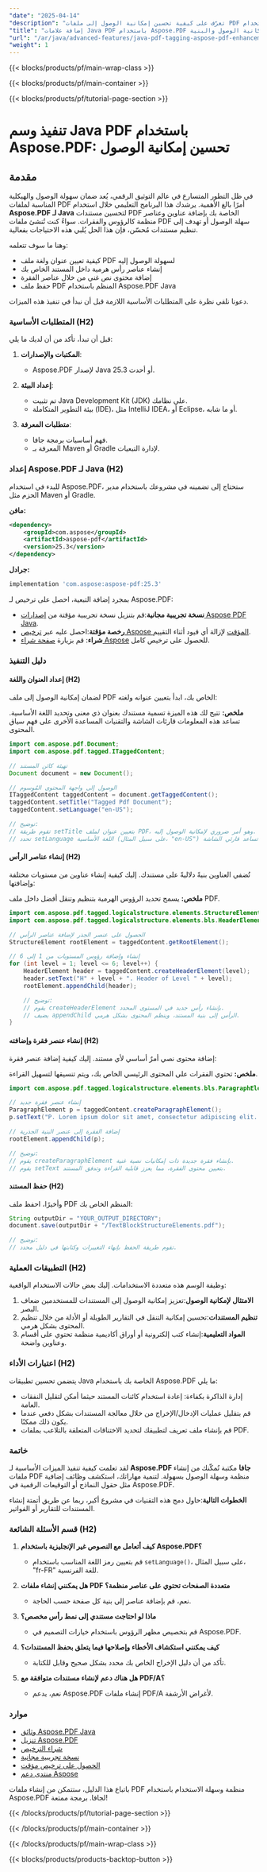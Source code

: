 ```yaml
---
"date": "2025-04-14"
"description": "تعرّف على كيفية تحسين إمكانية الوصول إلى ملفات PDF المستندة إلى جافا باستخدام Aspose.PDF. يتناول هذا الدليل إضافة العناوين والرؤوس والمحتوى المنظم لتحسين تنظيم المستندات."
"title": "إضافة علامات Java PDF باستخدام Aspose.PDF لتحسين إمكانية الوصول والبنية"
"url": "/ar/java/advanced-features/java-pdf-tagging-aspose-pdf-enhancement/"
"weight": 1
---
```


{{< blocks/products/pf/main-wrap-class >}}

{{< blocks/products/pf/main-container >}}

{{< blocks/products/pf/tutorial-page-section >}}
# تنفيذ وسم Java PDF باستخدام Aspose.PDF: تحسين إمكانية الوصول

## مقدمة

في ظل التطور المتسارع في عالم التوثيق الرقمي، يُعد ضمان سهولة الوصول والهيكلية المناسبة لملفات PDF أمرًا بالغ الأهمية. يرشدك هذا البرنامج التعليمي خلال استخدام **Aspose.PDF لـ Java** لتحسين مستندات PDF الخاصة بك بإضافة عناوين وعناصر منظمة كالرؤوس والفقرات. سواءً كنت تُنشئ ملفات PDF سهلة الوصول أو تهدف إلى تنظيم مستندات مُحسّن، فإن هذا الحل يُلبي هذه الاحتياجات بفعالية.

وهنا ما سوف تتعلمه:
- كيفية تعيين عنوان ولغة ملف PDF لسهولة الوصول إليه
- إنشاء عناصر رأس هرمية داخل المستند الخاص بك
- إضافة محتوى نص غني من خلال عناصر الفقرة
- حفظ ملف PDF المنظم باستخدام Aspose.PDF Java

دعونا نلقي نظرة على المتطلبات الأساسية اللازمة قبل أن نبدأ في تنفيذ هذه الميزات.

### المتطلبات الأساسية (H2)

قبل أن تبدأ، تأكد من أن لديك ما يلي:

1. **المكتبات والإصدارات**:
   - Aspose.PDF لإصدار Java 25.3 أو أحدث.

2. **إعداد البيئة**:
   - تم تثبيت Java Development Kit (JDK) على نظامك.
   - بيئة التطوير المتكاملة (IDE)، مثل IntelliJ IDEA، أو Eclipse، أو ما شابه.

3. **متطلبات المعرفة**:
   - فهم أساسيات برمجة جافا.
   - المعرفة بـ Maven أو Gradle لإدارة التبعيات.

### إعداد Aspose.PDF لـ Java (H2)

للبدء في استخدام Aspose.PDF، ستحتاج إلى تضمينه في مشروعك باستخدام مدير الحزم مثل Maven أو Gradle.

**مافن:**
```xml
<dependency>
    <groupId>com.aspose</groupId>
    <artifactId>aspose-pdf</artifactId>
    <version>25.3</version>
</dependency>
```

**جرادل:**
```gradle
implementation 'com.aspose:aspose-pdf:25.3'
```

بمجرد إضافة التبعية، احصل على ترخيص لـ Aspose.PDF:
- **نسخة تجريبية مجانية**:قم بتنزيل نسخة تجريبية مؤقتة من [إصدارات Aspose PDF Java](https://releases.aspose.com/pdf/java/).
- **رخصة مؤقتة**:احصل عليه عبر [ترخيص Aspose المؤقت](https://purchase.aspose.com/temporary-license/) لإزالة أي قيود أثناء التقييم.
- **شراء**: قم بزيارة [صفحة شراء Aspose](https://purchase.aspose.com/buy) للحصول على ترخيص كامل.

### دليل التنفيذ

#### إعداد العنوان واللغة (H2)

لضمان إمكانية الوصول إلى ملف PDF الخاص بك، ابدأ بتعيين عنوانه ولغته:

**ملخص:**
تتيح لك هذه الميزة تسمية مستندك بعنوان ذي معنى وتحديد اللغة الأساسية. تساعد هذه المعلومات قارئات الشاشة والتقنيات المساعدة الأخرى على فهم سياق المحتوى.

```java
import com.aspose.pdf.Document;
import com.aspose.pdf.tagged.ITaggedContent;

// تهيئة كائن المستند
Document document = new Document();

// الوصول إلى واجهة المحتوى المُوسوم
ITaggedContent taggedContent = document.getTaggedContent();
taggedContent.setTitle("Tagged Pdf Document");
taggedContent.setLanguage("en-US");

// توضيح:
// تقوم طريقة setTitle بتعيين عنوان لملف PDF، وهو أمر ضروري لإمكانية الوصول إليه.
// تحدد setLanguage اللغة الأساسية (على سبيل المثال، "en-US") التي تساعد قارئي الشاشة.
```

#### إنشاء عناصر الرأس (H2)

تُضفي العناوين بنيةً دلاليةً على مستندك. إليك كيفية إنشاء عناوين من مستويات مختلفة وإضافتها:

**ملخص:**
يسمح تحديد الرؤوس الهرمية بتنظيم وتنقل أفضل داخل ملف PDF.

```java
import com.aspose.pdf.tagged.logicalstructure.elements.StructureElement;
import com.aspose.pdf.tagged.logicalstructure.elements.bls.HeaderElement;

// الحصول على عنصر الجذر لإضافة عناصر الرأس
StructureElement rootElement = taggedContent.getRootElement();

// إنشاء وإضافة رؤوس المستويات من 1 إلى 6
for (int level = 1; level <= 6; level++) {
    HeaderElement header = taggedContent.createHeaderElement(level);
    header.setText("H" + level + ". Header of Level " + level);
    rootElement.appendChild(header);

    // توضيح:
    // يقوم createHeaderElement بإنشاء رأس جديد في المستوى المحدد.
    // يضيف appendChild الرأس إلى بنية المستند، وينظم المحتوى بشكل هرمي.
}
```

#### إنشاء عنصر فقرة وإضافته (H2)

إضافة محتوى نصي أمرٌ أساسي لأي مستند. إليك كيفية إضافة عنصر فقرة:

**ملخص:**
تحتوي الفقرات على المحتوى الرئيسي الخاص بك، ويتم تنسيقها لتسهيل القراءة.

```java
import com.aspose.pdf.tagged.logicalstructure.elements.bls.ParagraphElement;

// إنشاء عنصر فقرة جديد
ParagraphElement p = taggedContent.createParagraphElement();
p.setText("P. Lorem ipsum dolor sit amet, consectetur adipiscing elit...");

// إضافة الفقرة إلى عنصر البنية الجذرية
rootElement.appendChild(p);

// توضيح:
// يقوم createParagraphElement بإنشاء فقرة جديدة ذات إمكانيات نصية غنية.
// يقوم setText بتعيين محتوى الفقرة، مما يعزز قابلية القراءة وتدفق المستند.
```

#### حفظ المستند (H2)

وأخيرًا، احفظ ملف PDF المنظم الخاص بك:

```java
String outputDir = "YOUR_OUTPUT_DIRECTORY";
document.save(outputDir + "/TextBlockStructureElements.pdf");

// توضيح:
// تقوم طريقة الحفظ بإنهاء التغييرات وكتابتها في دليل محدد.
```

### التطبيقات العملية (H2)

وظيفة الوسم هذه متعددة الاستخدامات. إليك بعض حالات الاستخدام الواقعية:

1. **الامتثال لإمكانية الوصول**:تعزيز إمكانية الوصول إلى المستندات للمستخدمين ضعاف البصر.
2. **تنظيم المستندات**:تحسين إمكانية التنقل في التقارير الطويلة أو الأدلة من خلال تنظيم المحتوى بشكل هرمي.
3. **المواد التعليمية**:إنشاء كتب إلكترونية أو أوراق أكاديمية منظمة تحتوي على أقسام وعناوين واضحة.

### اعتبارات الأداء (H2)

يتضمن تحسين تطبيقات Java الخاصة بك باستخدام Aspose.PDF ما يلي:
- إدارة الذاكرة بكفاءة: إعادة استخدام كائنات المستند حيثما أمكن لتقليل النفقات العامة.
- قم بتقليل عمليات الإدخال/الإخراج من خلال معالجة المستندات بشكل دفعي عندما يكون ذلك ممكنًا.
- قم بإنشاء ملف تعريف لتطبيقك لتحديد الاختناقات المتعلقة بالتلاعب بملفات PDF.

### خاتمة

لقد تعلمت كيفية تنفيذ الميزات الأساسية لـ **Aspose.PDF جافا** مكتبة تُمكّنك من إنشاء ملفات PDF منظمة وسهلة الوصول بسهولة. لتنمية مهاراتك، استكشف وظائف إضافية مثل حقول النماذج أو التوقيعات الرقمية في Aspose.PDF.

**الخطوات التالية**:حاول دمج هذه التقنيات في مشروع أكبر، ربما عن طريق أتمتة إنشاء المستندات للتقارير أو الفواتير.

### قسم الأسئلة الشائعة (H2)

1. **كيف أتعامل مع النصوص غير الإنجليزية باستخدام Aspose.PDF؟**
   - قم بتعيين رمز اللغة المناسب باستخدام `setLanguage()`، على سبيل المثال، "fr-FR" للغة الفرنسية.

2. **هل يمكنني إنشاء ملفات PDF متعددة الصفحات تحتوي على عناصر منظمة؟**
   - نعم، قم بإضافة عناصر إلى بنية كل صفحة حسب الحاجة.

3. **ماذا لو احتاجت مستندي إلى نمط رأس مخصص؟**
   - قم بتخصيص مظهر الرؤوس باستخدام خيارات التصميم في Aspose.PDF.

4. **كيف يمكنني استكشاف الأخطاء وإصلاحها فيما يتعلق بحفظ المستندات؟**
   - تأكد من أن دليل الإخراج الخاص بك محدد بشكل صحيح وقابل للكتابة.

5. **هل هناك دعم لإنشاء مستندات متوافقة مع PDF/A؟**
   - نعم، يدعم Aspose.PDF إنشاء ملفات PDF/A لأغراض الأرشفة.

### موارد

- [وثائق Aspose.PDF Java](https://reference.aspose.com/pdf/java/)
- [تنزيل Aspose.PDF](https://releases.aspose.com/pdf/java/)
- [شراء الترخيص](https://purchase.aspose.com/buy)
- [نسخة تجريبية مجانية](https://releases.aspose.com/pdf/java/)
- [الحصول على ترخيص مؤقت](https://purchase.aspose.com/temporary-license/)
- [منتدى دعم Aspose](https://forum.aspose.com/c/pdf/10)

باتباع هذا الدليل، ستتمكن من إنشاء ملفات PDF منظمة وسهلة الاستخدام باستخدام Aspose.PDF لجافا. برمجة ممتعة!

{{< /blocks/products/pf/tutorial-page-section >}}

{{< /blocks/products/pf/main-container >}}

{{< /blocks/products/pf/main-wrap-class >}}

{{< blocks/products/products-backtop-button >}}